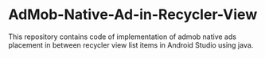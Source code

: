 # AdMob-Native-Ad-in-Recycler-View
This repository contains code of implementation of admob native ads placement in between recycler view list items in Android Studio using java.
